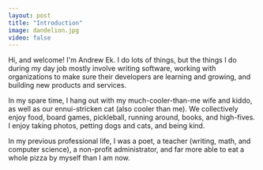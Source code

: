 ```yaml
---
layout: post
title: "Introduction"
image: dandelion.jpg
video: false
---
```


Hi, and welcome! I'm Andrew Ek. I do lots of things, but the things I do during
my day job mostly involve writing software, working with organizations to make
sure their developers are learning and growing, and building new products and
services.

In my spare time, I hang out with my much-cooler-than-me wife and kiddo, as well
as our ennui-stricken cat (also cooler than me). We collectively enjoy food,
board games, pickleball, running around, books, and high-fives. I enjoy taking
photos, petting dogs and cats, and being kind.

In my previous professional life, I was a poet, a teacher (writing, math, and
computer science), a non-profit administrator, and far more able to eat a whole
pizza by myself than I am now.
